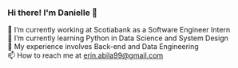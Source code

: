 ### Hi there! I'm Danielle 👋  

<!--
**erinabila/erinabila** is a ✨ _special_ ✨ repository because its `README.md` (this file) appears on your GitHub profile.
Here are some ideas to get you started:
- 🔭 I’m currently working on ...
- 🌱 I’m currently learning ...
- 👯 I’m looking to collaborate on ...
- 🤔 I’m looking for help with ...
- 💬 Ask me about ...
- 📫 How to reach me: ...
- 😄 Pronouns: ...
- ⚡ Fun fact: ...
-->
🔭 I’m currently working at Scotiabank as a Software Engineer Intern  
🌱 I’m currently learning Python in Data Science and System Design  
🤔 My experience involves Back-end and Data Engineering  
📫 How to reach me at erin.abila99@gmail.com  
